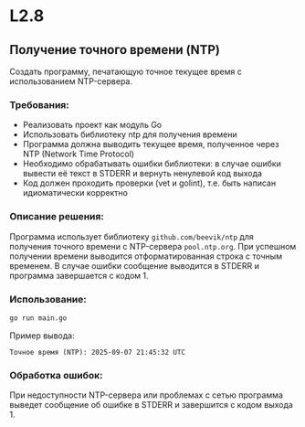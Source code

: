 # L2.8

## Получение точного времени (NTP)

Создать программу, печатающую точное текущее время с использованием NTP-сервера.

### Требования:
- Реализовать проект как модуль Go
- Использовать библиотеку ntp для получения времени
- Программа должна выводить текущее время, полученное через NTP (Network Time Protocol)
- Необходимо обрабатывать ошибки библиотеки: в случае ошибки вывести её текст в STDERR и вернуть ненулевой код выхода
- Код должен проходить проверки (vet и golint), т.е. быть написан идиоматически корректно

### Описание решения:
Программа использует библиотеку `github.com/beevik/ntp` для получения точного времени с NTP-сервера `pool.ntp.org`. При успешном получении времени выводится отформатированная строка с точным временем. В случае ошибки сообщение выводится в STDERR и программа завершается с кодом 1.

### Использование:
```bash
go run main.go
```

Пример вывода:
```
Точное время (NTP): 2025-09-07 21:45:32 UTC
```

### Обработка ошибок:
При недоступности NTP-сервера или проблемах с сетью программа выведет сообщение об ошибке в STDERR и завершится с кодом выхода 1.